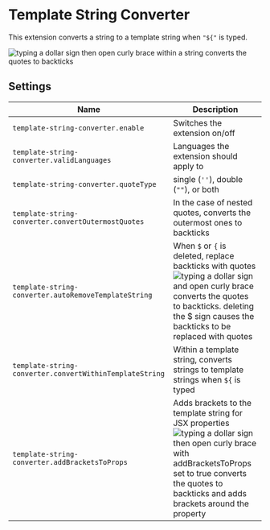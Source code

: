 # Template String Converter

This extension converts a string to a template string when `"${"` is typed.

![typing a dollar sign then open curly brace within a string converts the quotes to backticks](https://raw.githubusercontent.com/meganrogge/template-string-converter/master/images/demo.gif)

## Settings

| Name                                 | Description                                                                                                                                                                                                                                                                                                                       |
| ------------------------------------ | --------------------------------------------------------------------------------------------------------------------------------------------------------------------------------------------------------------------------------------------------------------------------------------------------------------------------------- |
| `template-string-converter.enable`         | Switches the extension on/off                                                                                                                                                                                        |
| `template-string-converter.validLanguages` | Languages the extension should apply to                                                                                                                                                |
| `template-string-converter.quoteType`   | single (`''`), double (`""`), or both                                                                                                                  |
| `template-string-converter.convertOutermostQuotes`    | In the case of nested quotes, converts the outermost ones to backticks
| `template-string-converter.autoRemoveTemplateString` | When `$` or `{` is deleted, replace backticks with quotes ![typing a dollar sign and open curly brace converts the quotes to backticks. deleting the $ sign causes the backticks to be replaced with quotes](https://raw.githubusercontent.com/meganrogge/template-string-converter/master/images/auto-remove.gif)
| `template-string-converter.convertWithinTemplateString`          | Within a template string, converts strings to template strings when `${` is typed                 |
| `template-string-converter.addBracketsToProps`          | Adds brackets to the template string for JSX properties ![typing a dollar sign then open curly brace with addBracketsToProps set to true converts the quotes to backticks and adds brackets around the property](https://raw.githubusercontent.com/meganrogge/template-string-converter/master/images/jsx-props.gif)
